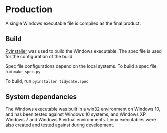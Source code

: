 # Production

A single Windows executable file is compiled as the final product.

## Build

[PyInstaller](http://www.pyinstaller.org/) was used to build the Windows executable. The spec file is used for the configuration of the build.

Spec file configurations depend on the local systems. To build a spec file, run `make_spec.py`

To build, run `pyinstaller tidydate.spec`

## System dependancies

The Windows executable was built in a win32 environment on Windows 10, and has been tested against Windows 10 systems, and Windows XP, Windows 7 and Windows 8 virtual environments. Linux executables were also created and tested against during development.
